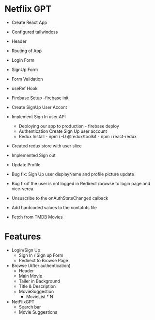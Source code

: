 # Netflix GPT

- Create React App
- Configured tailwindcss
- Header
- Routing of App
- Login Form
- SignUp Form
- Form Validation
- useRef Hook
- Firebase Setup -firebase init
- Create SignUp User Accont
- Implement Sign In user API
  - Deploying our app to production - firebase deploy
  - Authentication Create Sign Up user account
  - Redux Install - npm i -D @redux/toolkit - npm i react-redux
- Created redux store with user slice
- Implemented Sign out
- Update Profile
- Bug fix: Sign Up user displayName and profile picture update
- Bug fix:if the user is not logged in Redirect /browse to login page and vice-verca
- Unsuscribe to the onAuthStateChanged calback
- Add hardcoded values to the contatnts file

- Fetch from TMDB Movies

# Features

- Login/Sign Up
  - Sign In / Sign up Form
  - Redirect to Browse Page
- Browse (After authentication)
  - Header
  - Main Movie
  - Tailer in Background
  - Title & Description
  - MovieSuggestion
    - MovieList \* N
- NetFlixGPT
  - Search bar
  - Movie Suggestions
